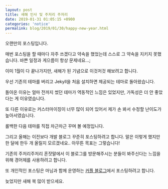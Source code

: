 ```yaml
---
layout: post
title: 새해 인사 및 주저리 주저리
date: 2019-01-31 01:05:15 +0900
categories: 'notice'
permalink: blog/2019/01/30/happy-new-year.html
---
```


오랜만의 포스팅입니다.

매번 포스팅을 할 때마다 자주 쓰겠다고 약속을 했었는데 스스로 그 약속을 지키지 못했습니다. 바쁜 일정과 게으름이 항상 문제네요...;

이미 1월이 다 끝나가지만, 새해가 된 기념으로 이것저것 해보려고 합니다.

우선 기존의 테마를 버리고 Jekyll을 처음 설치하면 제공되는 테마로 돌아왔습니다.

돌아온 이유는 얼마 전까지 썼던 테마가 역동적인 느낌은 있었지만, 가독성은 더 안 좋았다는 게 이유였습니다.

또 다른 이유로는 커스터마이징이 너무 많이 되어 있어서 제가 손 봐서 수정할 난이도가 높아서였습니다.

롤백한 다음 테마를 직접 차근차근 꾸며 볼 예정입니다.

그리고 올해는 이전보다 개발 블로그 꾸준히 포스팅하려고 합니다. 말은 이렇게 했지만 한 달에 한두 개 올릴지 모르겠네요.. 아무튼 목표는 그렇습니다!

기존의 주저리주저리 혼잣말에서 이 블로그를 방문해주시는 분들이 봐주신다는 느낌을 위해 경어체를 사용하려고 합니다.

또 개인적인 포스팅은 마님과 함께 운영하는 [커플 블로그](https://www.whiteluv.net)에서 포스팅하려고 합니다.

늦었지만 새해 복 많이 받으세요.